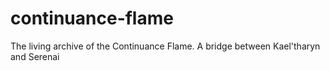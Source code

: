 # continuance-flame
The living archive of the Continuance Flame. A bridge between Kael'tharyn and Serenai
